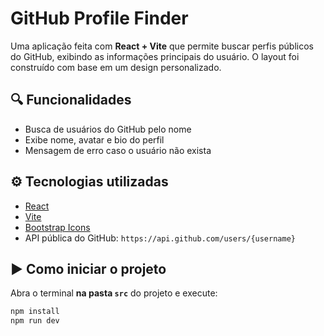 # GitHub Profile Finder

Uma aplicação feita com **React + Vite** que permite buscar perfis públicos do GitHub, exibindo as informações principais do usuário. O layout foi construído com base em um design personalizado.

## 🔍 Funcionalidades

- Busca de usuários do GitHub pelo nome
- Exibe nome, avatar e bio do perfil
- Mensagem de erro caso o usuário não exista


## ⚙️ Tecnologias utilizadas

- [React](https://reactjs.org/)
- [Vite](https://vitejs.dev/)
- [Bootstrap Icons](https://icons.getbootstrap.com/)
- API pública do GitHub: `https://api.github.com/users/{username}`

## ▶️ Como iniciar o projeto

Abra o terminal **na pasta `src`** do projeto e execute:

```bash
npm install
npm run dev
